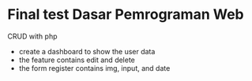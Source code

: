 # Final test Dasar Pemrograman Web

CRUD with php
- create a dashboard to show the user data
- the feature contains edit and delete
- the form register contains img, input, and date
  
